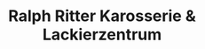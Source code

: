 ---
title: "Ralph Ritter Karosserie & Lackierzentrum"
url: /schwabmuenchen/ralph-ritter-karosserie-und-lackierzentrum/
shop: Autowerkstatt
---